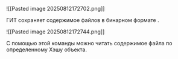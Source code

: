 ![[Pasted image 20250812172702.png]]

ГИТ сохраняет содержимое файлов в бинарном формате .

![[Pasted image 20250812172744.png]]

С помощью этой команды можно читать содержимое файла по определенному Хэшу объекта.

